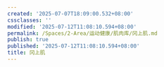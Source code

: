 ```yaml
---
created: '2025-07-07T18:09:00.532+08:00'
cssclasses: ''
modified: '2025-07-12T11:08:10.594+08:00'
permalink: /Spaces/2-Area/运动健康/肌肉库/冈上肌.md
publish: true
published: '2025-07-12T11:08:10.594+08:00'
title: 冈上肌
---
```

